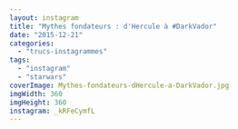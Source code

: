 ```yaml
---
layout: instagram
title: "Mythes fondateurs : d'Hercule à #DarkVador"
date: "2015-12-21"
categories: 
  - "trucs-instagrammes"
tags: 
  - "instagram"
  - "starwars"
coverImage: Mythes-fondateurs-dHercule-a-DarkVador.jpg
imgWidth: 360
imgHeight: 360
instagram: _kRFeCymfL
---
```

